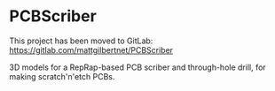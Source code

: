 # PCBScriber

This project has been moved to GitLab: https://gitlab.com/mattgilbertnet/PCBScriber

3D models for a RepRap-based PCB scriber and through-hole drill, for making scratch'n'etch PCBs.
